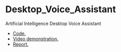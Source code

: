 # Desktop_Voice_Assistant
 Artificial Intelligence Desktop Voice Assistant

+ [Code.](https://github.com/vniranjan26/Operating-System-CSE316/blob/master/Operating_system_schedular_code.cpp) 
+ [Video demonstration.](https://https://www.youtube.com/watch?v=hJiQFJRXJlk)
+ [Report.](https://github.com/vniranjan26/Operating-System-CSE316/blob/master/OS_report.pdf)
